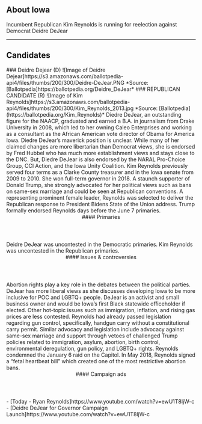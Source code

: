 ## About Iowa
Incumbent Republican Kim Reynolds is running for reelection against Democrat Deidre DeJear

---

## Candidates

<Grid>
  <Box>
    ### Deidre Dejear (D)
    ![Image of Deidre Dejear]https://s3.amazonaws.com/ballotpedia-api4/files/thumbs/200/300/Deidre-DeJear.PNG
    *Source: [Ballotpedia]https://ballotpedia.org/Deidre_DeJear*
  </Box>
  <Box>
    ### REPUBLICAN CANDIDATE (R)
    ![Image of Kim Reynolds]https://s3.amazonaws.com/ballotpedia-api4/files/thumbs/200/300/Kim_Reynolds_2013.jpg
    *Source: [Ballotpedia](https://ballotpedia.org/Kim_Reynolds)*
  </Box>

  <Box>
    Diedre DeJear, an outstanding figure for the NAACP, graduated and earned a B.A. in journalism from Drake University in 2008, which led to her owning Caleo Enterprises and working as a consultant as the African American vote director of Obama for America Iowa. Diedre DeJear’s maverick position is unclear. While many of her claimed changes are more libertarian than Democrat views, she is endorsed by Fred Hubbel who has much more establishment views and stays close to the DNC. But, Diedre DeJear is also endorsed by the NARAL Pro-Choice Group, CCI Action, and the Iowa Unity Coalition.
  </Box>
  <Box>
    Kim Reynolds previously served four terms as a Clarke County treasurer and in the Iowa senate from 2009 to 2010. She won full-term governor in 2018. A staunch supporter of Donald Trump, she strongly advocated for her political views such as bans on same-sex marriage and could be seen at Republican conventions. A representing prominent female leader, Reynolds was selected to deliver the Republican response to President Bidens State of the Union address. Trump formally endorsed Reynolds days before the June 7 primaries.
  </Box>

  <Header>
    #### Primaries
  </Header>
  <Box>
    Deidre DeJear was uncontested in the Democratic primaries.
  </Box>
  <Box>
     Kim Reynolds was uncontested in the Republican primaries.
  </Box>
 
  <Header>
    #### Issues & controversies
  </Header>

  <WideBox>
    Abortion rights play a key role in the debates between the political parties. DeJear has more liberal views as she discusses developing Iowa to be more inclusive for POC and LGBTQ+ people. DeJear is an activist and small business owner and would be Iowa’s first Black statewide officeholder if elected. Other hot-topic issues such as immigration, inflation, and rising gas prices are less contested. Reynolds had already passed legislation regarding gun control, specifically, handgun carry without a constitutional carry permit. Similar advocacy and legislation include advocacy against same-sex marriage and support through vetoes of challenged Trump policies related to immigration, asylum, abortion, birth control, environmental deregulation, gun policy, and LGBTQ+ rights. Reynolds condemned the January 6 raid on the Capitol. In May 2018, Reynolds signed a “fetal heartbeat bill” which created one of the most restrictive abortion bans.

  </WideBox>
 
  <Header>
    #### Campaign ads
  </Header>
  <Box>
    - [Today - Ryan Reynolds]https://www.youtube.com/watch?v=ewU1T8ljW-c
  </Box>
  <Box>
    - [Deidre DeJear for Governor Campaign Launch]https://www.youtube.com/watch?v=ewU1T8ljW-c
  </Box>
</Grid>
